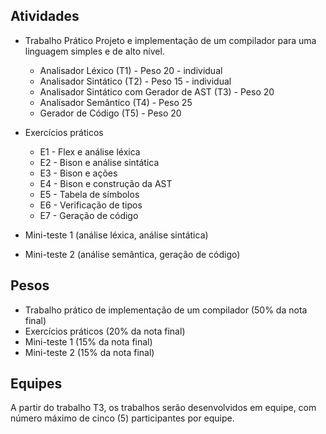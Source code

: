 
## Atividades

* Trabalho Prático
Projeto e implementação de um compilador para uma linguagem simples e de alto nível.
   * Analisador Léxico (T1) - Peso 20 - individual
   * Analisador Sintático (T2) - Peso 15 - individual
   * Analisador Sintático com Gerador de AST (T3) - Peso 20
   * Analisador Semântico (T4) - Peso 25
   * Gerador de Código (T5) - Peso 20

* Exercícios práticos 
  * E1 - Flex e análise léxica
  * E2 - Bison e análise sintática
  * E3 - Bison e ações 
  * E4 - Bison e construção da AST
  * E5 - Tabela de símbolos
  * E6 - Verificação de tipos
  * E7 - Geração de código

* Mini-teste 1 (análise léxica, análise sintática)
* Mini-teste 2 (análise semântica, geração de código)

## Pesos

* Trabalho prático de implementação de um compilador (50% da nota final)
* Exercícios práticos (20% da nota final)
* Mini-teste 1 (15% da nota final)
* Mini-teste 2 (15% da nota final)

## Equipes

A partir do trabalho T3, os trabalhos serão desenvolvidos em equipe, 
com número máximo de cinco (5) participantes por equipe.
